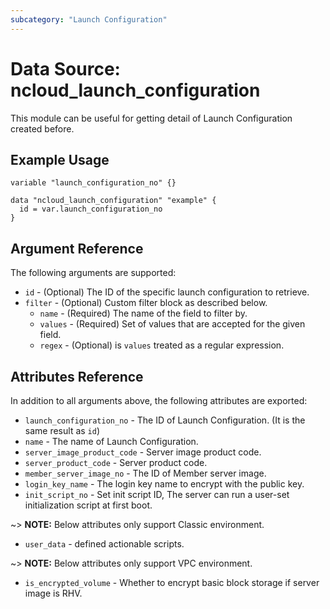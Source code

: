 ```yaml
---
subcategory: "Launch Configuration"
---
```



# Data Source: ncloud_launch_configuration

This module can be useful for getting detail of Launch Configuration created before.

## Example Usage

```hcl
variable "launch_configuration_no" {}

data "ncloud_launch_configuration" "example" {
  id = var.launch_configuration_no
}
```

## Argument Reference

The following arguments are supported:

* `id` - (Optional) The ID of the specific launch configuration to retrieve.
* `filter` - (Optional) Custom filter block as described below.
    * `name` - (Required) The name of the field to filter by.
    * `values` - (Required) Set of values that are accepted for the given field.
    * `regex` - (Optional) is `values` treated as a regular expression.

## Attributes Reference

In addition to all arguments above, the following attributes are exported:

* `launch_configuration_no` - The ID of Launch Configuration. (It is the same result as `id`)
* `name` - The name of Launch Configuration.
* `server_image_product_code` - Server image product code.
* `server_product_code` - Server product code.
* `member_server_image_no` - The ID of Member server image.
* `login_key_name` - The login key name to encrypt with the public key.
* `init_script_no` - Set init script ID, The server can run a user-set initialization script at first boot.

~> **NOTE:** Below attributes only support Classic environment.

* `user_data` - defined actionable scripts.

~> **NOTE:** Below attributes only support VPC environment.

* `is_encrypted_volume` - Whether to encrypt basic block storage if server image is RHV.